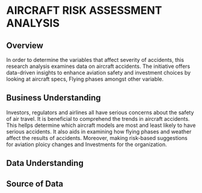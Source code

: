 # AIRCRAFT RISK ASSESSMENT ANALYSIS

## Overview

In order to determine the variables that affect severity of accidents, this research analysis examines data on aircraft accidents. The initiative offers data-driven insights to enhance aviation safety and investment choices by looking at aircraft specs, Flying phases amongst other variable.

## Business Understanding

Investors, regulators and airlines all have serious concerns about the safety of air travel. It is beneficial to comprehend the trends in aircraft accidents. This hellps determine which aircraft models are most and least likely to have serious accidents.
It also aids in examining how flying phases and weather affect the results of accidents. Moreover, making risk-based suggestions for aviation ploicy changes and Investments for the organization.

## Data Understanding
## Source of Data





